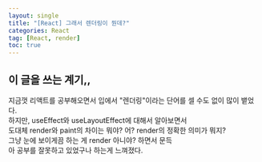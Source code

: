 ```yaml
---
layout: single
title: "[React] 그래서 렌더링이 뭔데?"
categories: React
tag: [React, render]
toc: true
---
```


## 이 글을 쓰는 계기,,

지금껏 리액트를 공부해오면서 입에서 "렌더링"이라는 단어를 셀 수도 없이 많이 뱉었다.  
하지만, useEffect와 useLayoutEffect에 대해서 알아보면서  
도대체 render와 paint의 차이는 뭐야? 어? render의 정확한 의미가 뭐지?  
그냥 눈에 보이게끔 하는 게 render 아니야? 하면서 문득  
아 공부를 잘못하고 있었구나 하는게 느껴졌다.
